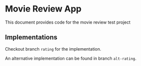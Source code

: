 # Movie Review App

This document provides code for the movie review test project

## Implementations

Checkout branch `rating` for the implementation.

An alternative implementation can be found in branch `alt-rating`.


